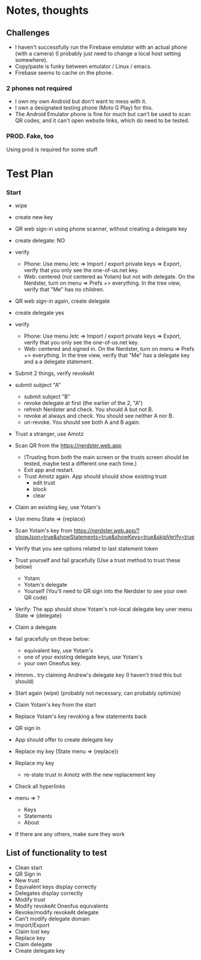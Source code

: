 # Notes, thoughts
## Challenges
- I haven't successfully run the Firebase emulator with an actual phone (with a camera) (I probably just need to change a local host setting somewhere).
- Copy/paste is funky between emulator / Linux / emacs.
- Firebase seems to cache on the phone.

### 2 phones not required
- I own my own Android but don't want to mess with it.
- I own a designated testing phone (Moto G Play) for this.
- The Android Emulator phone is fine for much but can't be used to scan QR codes, and it can't open website links, 
  which do need to be tested.

### PROD. Fake, too
Using prod is required for some stuff

# Test Plan

### Start

-  wipe
  - create new key

-  QR web sign-in using phone scanner, without creating a delegate key
  - create delegate: NO
  - verify
    - Phone: Use menu /etc => Import / export private keys => Export, verify that you only see the one-of-us.net key.
    - Web: centered (not centered as Yotam) but not with delegate. On the Nerdster, turn on menu => Prefs +> everything. In the tree view, verify that "Me" has no children. 

-  QR web sign-in again, create delegate
  - create delegate yes
  - verify
    - Phone: Use menu /etc => Import / export private keys => Export, verify that you only see the one-of-us.net key.
    - Web: centered and signed in. On the Nerdster, turn on menu => Prefs +> everything. In the tree view, verify that "Me" has a delegate key and a a delegate statement.

-  Submit 2 things, verify revokeAt 
  - submit subject "A"
    - submit subject "B"
    - revoke delegate at first (the earlier of the 2, "A")
    - refresh Nerdster and check. You should A but not B.
    - revoke at always and check. You should see neither A nor B.
    - un-revoke. You should see both A and B again.

-  Trust a stranger, use Amotz
  - Scan QR from the https://nerdster.web.app
    - (Trusting from both the main screen or the trusts screen should be tested, maybe test a different one each time.)
    - Exit app and restart.
    - Trust Amotz again. App should should show existing trust
      - edit trust
      - block
      - clear

-  Claim an existing key, use Yotam's
  - Use menu State => {replace}
  - Scan Yotam's key from https://nerdster.web.app/?showJson=true&showStatements=true&showKeys=true&skipVerify=true
  - Verify that you see options related to last statement token
  - Trust yourself and fail gracefully (Use a trust method to trust these below)
    - Yotam
    - Yotam's delegate
    - Yourself (You'll need to QR sign into the Nerdster to see your own QR code)
  - Verify: The app should show Yotam's not-local delegate key uner menu State => {delegate}

-  Claim a delegate
  - fail gracefully on these below:
    - equivalent key, use Yotam's
    - one of your existing delegate keys, use Yotam's
    - your own Oneofus key.
  - Hmmm.. try claiming Andrew's delegate key (I haven't tried this but should)

-  Start again (wipe) (probably not necessary, can probably optimize)

-  Claim Yotam's key from the start
  - Replace Yotam's key revoking a few statements back

-  QR sign in
  - App should offer to create delegate key

-  Replace my key (State menu => {replace})
  - Replace my key
    - re-state trust in Amotz with the new replacement key
  
-  Check all hyperlinks
  - menu => ?
    - Keys
    - Statements
    - About
  - If there are any others, make sure they work

## List of functionality to test
- Clean start
- QR Sign in
- New trust
- Equivalent keys display correctly
- Delegates display correctly
- Modify trust
- Modify revokeAt Oneofus equivalents
- Revoke/modify revokeAt delegate
- Can't modify delegate domain
- Import/Export
- Claim lost key
- Replace key
- Claim delegate
- Create delegate key

